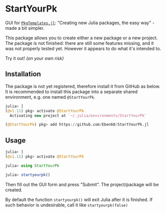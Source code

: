 # StartYourPk

GUI for [`PkgTemplates.jl`](https://github.com/JuliaCI/PkgTemplates.jl): "Creating new Julia packages, the easy way" - made a bit simpler.

This package allows you to create either a new package or a new project. The package is not finished: there are still some features missing, and it was not properly tested yet. However it appears to do what it's intended to. 

Try it out! _(on your own risk)_

## Installation

The package is not yet registered, therefore install it from GitHub as below. It is recommended to install this package into a separate shared environment, e.g. one named `@StartYourPk`. 

```julia
julia> ]
(@v1.11) pkg> activate @StartYourPk
  Activating new project at `~/.julia/environments/StartYourPk`

(@StartYourPk) pkg> add https://github.com/Eben60/StartYourPk.jl
```

## Usage

```julia
julia> ]
(@v1.11) pkg> activate @StartYourPk

julia> using StartYourPk

julia> startyourpk()
```

Then fill out the GUI form and press "Submit". The project/package will be created. 

By default the function `startyourpk()` will exit Julia after it is finished. If such behavior is undesirable, call it like `startyourpk(false)`
